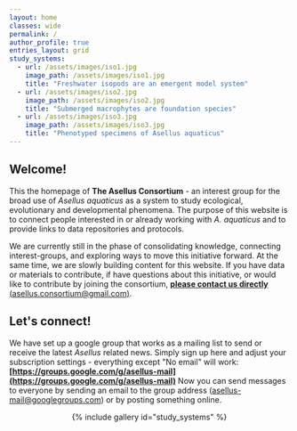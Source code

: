 ```yaml
---
layout: home	
classes: wide	
permalink: /    
author_profile: true
entries_layout: grid
study_systems:
  - url: /assets/images/iso1.jpg
    image_path: /assets/images/iso1.jpg
    title: "Freshwater isopods are an emergent model system"
  - url: /assets/images/iso2.jpg
    image_path: /assets/images/iso2.jpg
    title: "Submerged macrophytes are foundation species"
  - url: /assets/images/iso3.jpg
    image_path: /assets/images/iso3.jpg
    title: "Phenotyped specimens of Asellus aquaticus"
---
```


## Welcome!

This the homepage of **The Asellus Consortium** - an interest group for the broad use of _Asellus aquaticus_ as a system to study ecological, evolutionary and developmental phenomena. The purpose of this website is to connect people interested in or already working with _A. aquaticus_ and to provide links to data repositories and protocols. 

We are currently still in the phase of consolidating knowledge, connecting interest-groups, and exploring ways to move this initiative forward. At the same time, we are slowly building content for this website. If you have data or materials to contribute, if have questions about this initiative, or would like to contribute by joining the consortium,  [**please contact us directly** (asellus.consortium@gmail.com)](mailto:asellus.consortium@gmail.com).

## Let's connect!

We have set up a google group that works as a mailing list to send or receive the latest _Asellus_ related news. Simply sign up here and adjust your subscription settings - everything except "No email" will work:  **[https://groups.google.com/g/asellus-mail](https://groups.google.com/g/asellus-mail)** Now you can send messages to everyone by sending an email to the group address (asellus-mail@googlegroups.com) or by posting something online.

<div style="display:flex; justify-content: center;">
{% include gallery id="study_systems" %}
</div>
